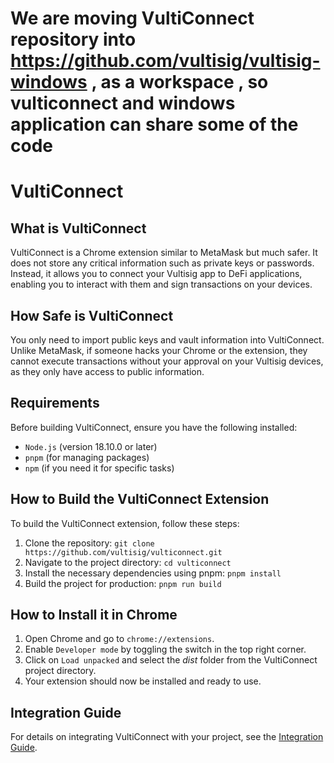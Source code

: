 # We are moving VultiConnect repository into https://github.com/vultisig/vultisig-windows , as a workspace , so vulticonnect and windows application can share some of the code

# VultiConnect

## What is VultiConnect
VultiConnect is a Chrome extension similar to MetaMask but much safer. It does not store any critical information such as private keys or passwords. Instead, it allows you to connect your Vultisig app to DeFi applications, enabling you to interact with them and sign transactions on your devices.

## How Safe is VultiConnect
You only need to import public keys and vault information into VultiConnect. Unlike MetaMask, if someone hacks your Chrome or the extension, they cannot execute transactions without your approval on your Vultisig devices, as they only have access to public information.

## Requirements
Before building VultiConnect, ensure you have the following installed:
- `Node.js` (version 18.10.0 or later)
- `pnpm` (for managing packages)
- `npm` (if you need it for specific tasks)

## How to Build the VultiConnect Extension
To build the VultiConnect extension, follow these steps:
1. Clone the repository:
   `git clone https://github.com/vultisig/vulticonnect.git`
2. Navigate to the project directory:
   `cd vulticonnect`
3. Install the necessary dependencies using pnpm:
   `pnpm install`
4. Build the project for production:
   `pnpm run build`

## How to Install it in Chrome
1. Open Chrome and go to `chrome://extensions`.
2. Enable `Developer mode` by toggling the switch in the top right corner.
3. Click on `Load unpacked` and select the *dist* folder from the VultiConnect project directory.
4. Your extension should now be installed and ready to use.

## Integration Guide

For details on integrating VultiConnect with your project, see the [Integration Guide](docs/integration-guide.md).
